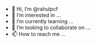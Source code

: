 - 👋 Hi, I’m @rahulpcf
- 👀 I’m interested in ...
- 🌱 I’m currently learning ...
- 💞️ I’m looking to collaborate on ...
- 📫 How to reach me ...

<!---
rahulpcf/rahulpcf is a ✨ special ✨ repository because its `README.md` (this file) appears on your GitHub profile.
You can click the Preview link to take a look at your changes.
--->

